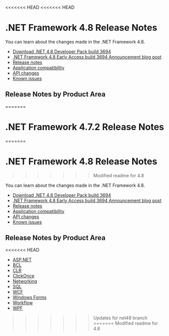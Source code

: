 <<<<<<< HEAD
<<<<<<< HEAD
# .NET Framework 4.8 Release Notes

You can learn about the changes made in the .NET Framework 4.8.

- [Download .NET 4.8 Developer Pack build 3694](https://go.microsoft.com/fwlink/?linkid=2033281)
- [.NET Framework 4.8 Early Access build 3694 Announcement blog post](https://blogs.msdn.microsoft.com/dotnet/2018/11/28/announcing-net-framework-4-8-early-access-build-3694/)
- [Release notes](dotnet472-changes.md)
- [Application compatibility](https://go.microsoft.com/fwlink/?linkid=863254)
- [API changes](dotnet48-api-changes.md)
- [Known issues](dotnet48-known-issues.md) 

## Release Notes by Product Area

=======
# .NET Framework 4.7.2 Release Notes
=======
# .NET Framework 4.8 Release Notes
>>>>>>> Modified readme for 4.8

You can learn about the changes made in the .NET Framework 4.8.

- [Download .NET 4.8 Developer Pack build 3694](https://go.microsoft.com/fwlink/?linkid=2033281)
- [.NET Framework 4.8 Early Access build 3694 Announcement blog post](https://blogs.msdn.microsoft.com/dotnet/2018/11/28/announcing-net-framework-4-8-early-access-build-3694/)
- [Release notes](dotnet472-changes.md)
- [Application compatibility](https://go.microsoft.com/fwlink/?linkid=863254)
- [API changes](dotnet48-api-changes.md)
- [Known issues](dotnet48-known-issues.md) 

## Release Notes by Product Area

<<<<<<< HEAD
- [ASP.NET](dotnet472-changes.md#aspnet)
- [BCL](dotnet472-changes.md#bcl)
- [CLR](dotnet472-changes.md#clr)
- [ClickOnce](dotnet472-changes.md#clickonce)
- [Networking](dotnet472-changes.md#networking)
- [SQL](dotnet472-changes.md#sql)
- [WCF](dotnet472-changes.md#wcf)
- [Windows Forms](dotnet472-changes.md#windows-forms)
- [Workflow](dotnet472-changes.md#workflow)
- [WPF](dotnet472-changes.md#wpf)
>>>>>>> Updates for net48 branch
=======
>>>>>>> Modified readme for 4.8
